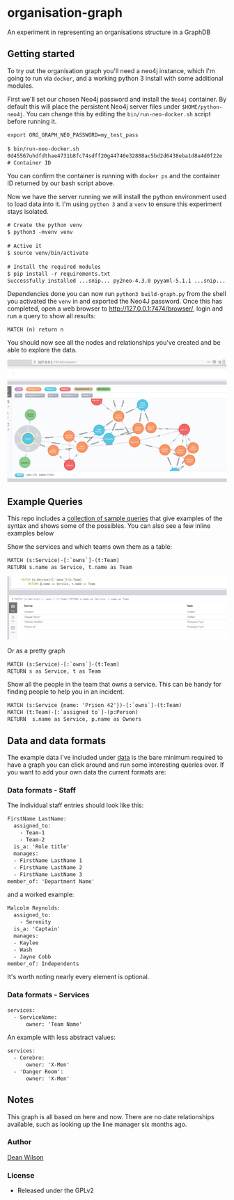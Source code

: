 # organisation-graph

An experiment in representing an organisations structure in a GraphDB

## Getting started

To try out the organisation graph you'll need a neo4j instance, which
I'm going to run via `docker`, and a working python 3 install with some
additional modules.

First we'll set our chosen Neo4j password and install the `Neo4j`
container. By default this will place the persistent Neo4j server files
under `$HOME/python-neo4j`. You can change this by editing the
`bin/run-neo-docker.sh` script before running it.

    export ORG_GRAPH_NEO_PASSWORD=my_test_pass

    $ bin/run-neo-docker.sh
    0d45567uhdfdthae4731b8fc74sdff20g44740e32888ac5bd2d6438eba1d8a4d0f22e # Container ID

You can confirm the container is running with `docker ps` and the container ID
returned by our bash script above.

Now we have the server running we will install the python environment
used to load data into it. I'm using `python 3` and a `venv` to ensure this
experiment stays isolated.

    # Create the python venv
    $ python3 -mvenv venv

    # Active it
    $ source venv/bin/activate

    # Install the required modules
    $ pip install -r requirements.txt
    Successfully installed ...snip... py2neo-4.3.0 pyyaml-5.1.1 ...snip...

Dependencies done you can now run `python3 build-graph.py` from the shell you
activated the `venv` in and exported the Neo4J password. Once this has
completed, open a web browser to <http://127.0.0.1:7474/browser/>, login and run
a query to show all results:

    MATCH (n) return n

You should now see all the nodes and relationships you've created and be able to
explore the data.

![A Graph screenshot](/images/organisation-graph-data.png "Neo4J node browser with sample data")

## Example Queries

This repo includes a 
[collection of sample queries](/docs/queries.md) that give examples of the syntax and shows some of
the possibles. You can also see a few inline examples below

Show the services and which teams own them as a table:

    MATCH (s:Service)-[:`owns`]-(t:Team)
    RETURN s.name as Service, t.name as Team

![Table of service names and the teams that own them](/images/service-owners.png "Table of service names and the teams that own them")

Or as a pretty graph

    MATCH (s:Service)-[:`owns`]-(t:Team)
    RETURN s as Service, t as Team

Show all the people in the team that owns a service. This can be handy for finding
people to help you in an incident.

    MATCH (s:Service {name: 'Prison 42'})-[:`owns`]-(t:Team)
    MATCH (t:Team)-[:`assigned to`]-(p:Person)
    RETURN  s.name as Service, p.name as Owners

## Data and data formats

The example data I've included under [data](/data/) is the bare minimum required
to have a graph you can click around and run some interesting queries over. If
you want to add your own data the current formats are:

### Data formats - Staff

The individual staff entries should look like this:

    FirstName LastName:
      assigned_to:
        - Team-1
        - Team-2
      is_a: 'Role title'
      manages:
      - FirstName LastName 1
      - FirstName LastName 2
      - FirstName LastName 3
    member_of: 'Department Name'

and a worked example:

    Malcolm Reynolds:
      assigned_to:
        - Serenity
      is_a: 'Captain'
      manages:
      - Kaylee
      - Wash
      - Jayne Cobb
    member_of: Independents

It's worth noting nearly every element is optional.

### Data formats - Services

    services:
      - ServiceName:
          owner: 'Team Name'

An example with less abstract values:

    services:
      - Cerebro:
          owner: 'X-Men'
      - 'Danger Room':
          owner: 'X-Men'

## Notes

This graph is all based on here and now. There are no date relationships
available, such as looking up the line manager six months ago.

### Author

  [Dean Wilson](https://www.unixdaemon.net)

### License

 * Released under the GPLv2
